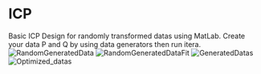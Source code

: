 # ICP
Basic ICP Design for randomly transformed datas using MatLab. Create your data P and Q by using data generators then run itera.
![RandomGeneratedData](https://github.com/AlpMercan/ICP/assets/112685013/6fd2e57b-0623-40d4-be2b-f3c14a2254b2)
![RandomGeneratedDataFit](https://github.com/AlpMercan/ICP/assets/112685013/eefbe9e8-00d4-4ffe-bd1b-8e8694e3a0c8)
![GeneratedDatas](https://github.com/AlpMercan/ICP/assets/112685013/5d72b82a-c118-43ee-a295-488b247767c1)
![Optimized_datas](https://github.com/AlpMercan/ICP/assets/112685013/baa2b9e2-8a34-4c8f-b5b0-956d2e7a4cc3)
